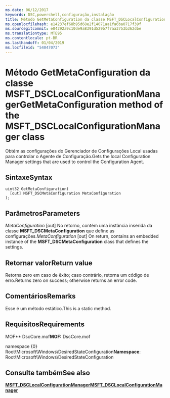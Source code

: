 ```yaml
---
ms.date: 06/12/2017
keywords: DSC,powershell,configuração,instalação
title: Método GetMetaConfiguration da classe MSFT_DSCLocalConfigurationManager
ms.openlocfilehash: e14237ef68b95d68e2f14071aa1fa6ba0717f39f
ms.sourcegitcommit: e04292a9c10de9a8391d529b7f7aa3753b362dbe
ms.translationtype: MTE95
ms.contentlocale: pt-BR
ms.lasthandoff: 01/04/2019
ms.locfileid: "54047073"
---
```

# <a name="getmetaconfiguration-method-of-the-msftdsclocalconfigurationmanager-class"></a><span data-ttu-id="62619-103">Método GetMetaConfiguration da classe MSFT_DSCLocalConfigurationManager</span><span class="sxs-lookup"><span data-stu-id="62619-103">GetMetaConfiguration method of the MSFT_DSCLocalConfigurationManager class</span></span>

<span data-ttu-id="62619-104">Obtém as configurações do Gerenciador de Configurações Local usadas para controlar o Agente de Configuração.</span><span class="sxs-lookup"><span data-stu-id="62619-104">Gets the local Configuration Manager settings that are used to control the Configuration Agent.</span></span>

## <a name="syntax"></a><span data-ttu-id="62619-105">Sintaxe</span><span class="sxs-lookup"><span data-stu-id="62619-105">Syntax</span></span>

```mof
uint32 GetMetaConfiguration(
  [out] MSFT_DSCMetaConfiguration MetaConfiguration
);
```

## <a name="parameters"></a><span data-ttu-id="62619-106">Parâmetros</span><span class="sxs-lookup"><span data-stu-id="62619-106">Parameters</span></span>

<span data-ttu-id="62619-107">*MetaConfiguration* \[out\] No retorno, contém uma instância inserida da classe **MSFT_DSCMetaConfiguration** que define as configurações.</span><span class="sxs-lookup"><span data-stu-id="62619-107">*MetaConfiguration* \[out\] On return, contains an embedded instance of the **MSFT_DSCMetaConfiguration** class that defines the settings.</span></span>

## <a name="return-value"></a><span data-ttu-id="62619-108">Retornar valor</span><span class="sxs-lookup"><span data-stu-id="62619-108">Return value</span></span>

<span data-ttu-id="62619-109">Retorna zero em caso de êxito; caso contrário, retorna um código de erro.</span><span class="sxs-lookup"><span data-stu-id="62619-109">Returns zero on success; otherwise returns an error code.</span></span>

## <a name="remarks"></a><span data-ttu-id="62619-110">Comentários</span><span class="sxs-lookup"><span data-stu-id="62619-110">Remarks</span></span>

<span data-ttu-id="62619-111">Esse é um método estático.</span><span class="sxs-lookup"><span data-stu-id="62619-111">This is a static method.</span></span>

## <a name="requirements"></a><span data-ttu-id="62619-112">Requisitos</span><span class="sxs-lookup"><span data-stu-id="62619-112">Requirements</span></span>

<span data-ttu-id="62619-113">MOF\*\* DscCore.mof</span><span class="sxs-lookup"><span data-stu-id="62619-113">**MOF:** DscCore.mof</span></span>

<span data-ttu-id="62619-114">namespace {0} Root\Microsoft\Windows\DesiredStateConfiguration</span><span class="sxs-lookup"><span data-stu-id="62619-114">**Namespace**: Root\Microsoft\Windows\DesiredStateConfiguration</span></span>

## <a name="see-also"></a><span data-ttu-id="62619-115">Consulte também</span><span class="sxs-lookup"><span data-stu-id="62619-115">See also</span></span>

[<span data-ttu-id="62619-116">**MSFT_DSCLocalConfigurationManager**</span><span class="sxs-lookup"><span data-stu-id="62619-116">**MSFT_DSCLocalConfigurationManager**</span></span>](msft-dsclocalconfigurationmanager.md)